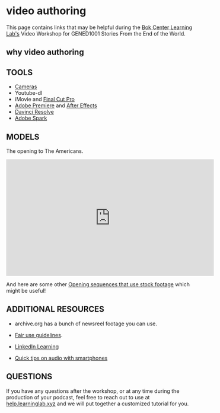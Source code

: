 # video authoring
This page contains links that may be helpful during the [Bok Center Learning Lab's](https://bokcenter.harvard.edu/learning-lab) Video Workshop for GENED1001 Stories From the End of the World.

## why video authoring



## TOOLS

* [Cameras](cameras.md)
* Youtube-dl
* iMovie and [Final Cut Pro](final-cut-pro.md)
* [Adobe Premiere](adobe-premiere.md) and [After Effects](after-effects.md)
* [Davinci Resolve](davinci-resolve.md)
* [Adobe Spark](https://spark.adobe.com/)

## MODELS

The opening to The Americans.
<iframe width="560" height="315" src="https://www.youtube.com/embed/20sAhKwWeJQ" frameborder="0" allow="accelerometer; autoplay; clipboard-write; encrypted-media; gyroscope; picture-in-picture" allowfullscreen></iframe>


And here are some other [Opening sequences that use stock footage](https://www.videvo.net/blog/7-iconic-opening-credits-sequences-that-use-stock-footage-and-one-end-credits-sequence/) which might be useful!

## ADDITIONAL RESOURCES

* archive.org has a bunch of newsreel footage you can use.
* [Fair use guidelines]().
* [LinkedIn Learning]()

* [Quick tips on audio with smartphones](http://resources.learninglab.xyz/simple/projects/community-based-film/002-audio-tips)

## QUESTIONS
If you have any questions after the workshop, or at any time during the production of your podcast, feel free to reach out to use at [help.learninglab.xyz](http://help.learninglab.xyz) and we will put together a customized tutorial for you.
